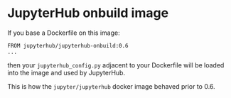 # JupyterHub onbuild image

If you base a Dockerfile on this image:

    FROM jupyterhub/jupyterhub-onbuild:0.6
    ...

then your `jupyterhub_config.py` adjacent to your Dockerfile will be loaded into the image and used by JupyterHub.

This is how the `jupyter/jupyterhub` docker image behaved prior to 0.6.
